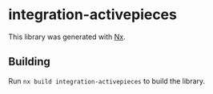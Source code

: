 # integration-activepieces

This library was generated with [Nx](https://nx.dev).

## Building

Run `nx build integration-activepieces` to build the library.
